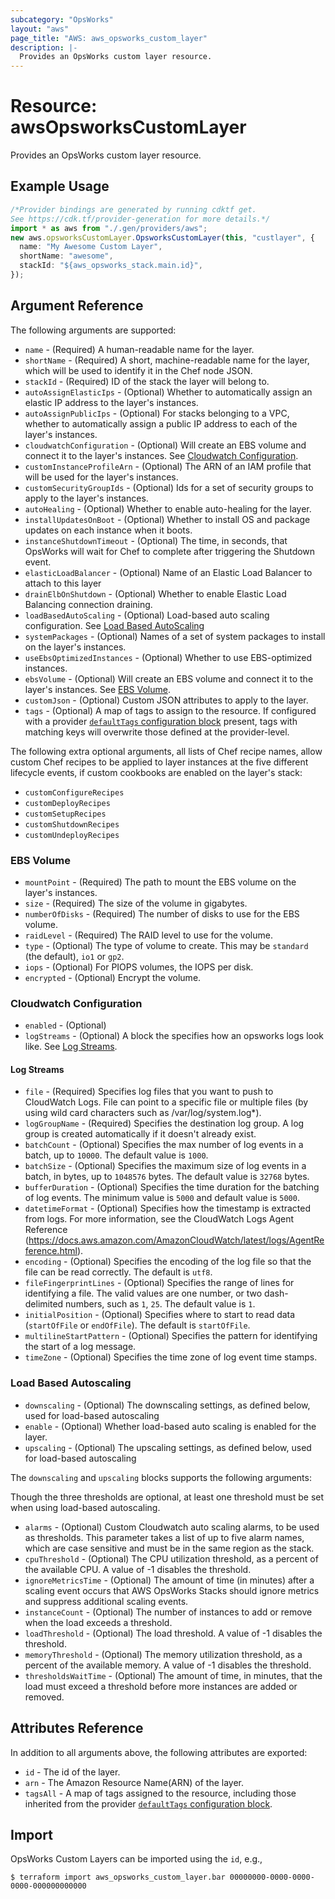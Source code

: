 ```yaml
---
subcategory: "OpsWorks"
layout: "aws"
page_title: "AWS: aws_opsworks_custom_layer"
description: |-
  Provides an OpsWorks custom layer resource.
---
```


# Resource: awsOpsworksCustomLayer

Provides an OpsWorks custom layer resource.

## Example Usage

```typescript
/*Provider bindings are generated by running cdktf get.
See https://cdk.tf/provider-generation for more details.*/
import * as aws from "./.gen/providers/aws";
new aws.opsworksCustomLayer.OpsworksCustomLayer(this, "custlayer", {
  name: "My Awesome Custom Layer",
  shortName: "awesome",
  stackId: "${aws_opsworks_stack.main.id}",
});

```

## Argument Reference

The following arguments are supported:

* `name` - (Required) A human-readable name for the layer.
* `shortName` - (Required) A short, machine-readable name for the layer, which will be used to identify it in the Chef node JSON.
* `stackId` - (Required) ID of the stack the layer will belong to.
* `autoAssignElasticIps` - (Optional) Whether to automatically assign an elastic IP address to the layer's instances.
* `autoAssignPublicIps` - (Optional) For stacks belonging to a VPC, whether to automatically assign a public IP address to each of the layer's instances.
* `cloudwatchConfiguration` - (Optional) Will create an EBS volume and connect it to the layer's instances. See [Cloudwatch Configuration](#cloudwatch-configuration).
* `customInstanceProfileArn` - (Optional) The ARN of an IAM profile that will be used for the layer's instances.
* `customSecurityGroupIds` - (Optional) Ids for a set of security groups to apply to the layer's instances.
* `autoHealing` - (Optional) Whether to enable auto-healing for the layer.
* `installUpdatesOnBoot` - (Optional) Whether to install OS and package updates on each instance when it boots.
* `instanceShutdownTimeout` - (Optional) The time, in seconds, that OpsWorks will wait for Chef to complete after triggering the Shutdown event.
* `elasticLoadBalancer` - (Optional) Name of an Elastic Load Balancer to attach to this layer
* `drainElbOnShutdown` - (Optional) Whether to enable Elastic Load Balancing connection draining.
* `loadBasedAutoScaling` - (Optional) Load-based auto scaling configuration. See [Load Based AutoScaling](#load-based-autoscaling)
* `systemPackages` - (Optional) Names of a set of system packages to install on the layer's instances.
* `useEbsOptimizedInstances` - (Optional) Whether to use EBS-optimized instances.
* `ebsVolume` - (Optional) Will create an EBS volume and connect it to the layer's instances. See [EBS Volume](#ebs-volume).
* `customJson` - (Optional) Custom JSON attributes to apply to the layer.
* `tags` - (Optional) A map of tags to assign to the resource. If configured with a provider [`defaultTags` configuration block](https://registry.terraform.io/providers/hashicorp/aws/latest/docs#default_tags-configuration-block) present, tags with matching keys will overwrite those defined at the provider-level.

The following extra optional arguments, all lists of Chef recipe names, allow
custom Chef recipes to be applied to layer instances at the five different
lifecycle events, if custom cookbooks are enabled on the layer's stack:

* `customConfigureRecipes`
* `customDeployRecipes`
* `customSetupRecipes`
* `customShutdownRecipes`
* `customUndeployRecipes`

### EBS Volume

* `mountPoint` - (Required) The path to mount the EBS volume on the layer's instances.
* `size` - (Required) The size of the volume in gigabytes.
* `numberOfDisks` - (Required) The number of disks to use for the EBS volume.
* `raidLevel` - (Required) The RAID level to use for the volume.
* `type` - (Optional) The type of volume to create. This may be `standard` (the default), `io1` or `gp2`.
* `iops` - (Optional) For PIOPS volumes, the IOPS per disk.
* `encrypted` - (Optional) Encrypt the volume.

### Cloudwatch Configuration

* `enabled` - (Optional)
* `logStreams` - (Optional) A block the specifies how an opsworks logs look like. See [Log Streams](#log-streams).

#### Log Streams

* `file` - (Required) Specifies log files that you want to push to CloudWatch Logs. File can point to a specific file or multiple files (by using wild card characters such as /var/log/system.log\*).
* `logGroupName` - (Required) Specifies the destination log group. A log group is created automatically if it doesn't already exist.
* `batchCount` - (Optional) Specifies the max number of log events in a batch, up to `10000`. The default value is `1000`.
* `batchSize` - (Optional) Specifies the maximum size of log events in a batch, in bytes, up to `1048576` bytes. The default value is `32768` bytes.
* `bufferDuration` - (Optional) Specifies the time duration for the batching of log events. The minimum value is `5000` and default value is `5000`.
* `datetimeFormat` - (Optional) Specifies how the timestamp is extracted from logs. For more information, see the CloudWatch Logs Agent Reference (https://docs.aws.amazon.com/AmazonCloudWatch/latest/logs/AgentReference.html).
* `encoding` - (Optional) Specifies the encoding of the log file so that the file can be read correctly. The default is `utf8`.
* `fileFingerprintLines` - (Optional) Specifies the range of lines for identifying a file. The valid values are one number, or two dash-delimited numbers, such as `1`, `25`. The default value is `1`.
* `initialPosition` - (Optional) Specifies where to start to read data (`startOfFile` or `endOfFile`). The default is `startOfFile`.
* `multilineStartPattern` - (Optional) Specifies the pattern for identifying the start of a log message.
* `timeZone` - (Optional) Specifies the time zone of log event time stamps.

### Load Based Autoscaling

* `downscaling` - (Optional) The downscaling settings, as defined below, used for load-based autoscaling
* `enable` - (Optional) Whether load-based auto scaling is enabled for the layer.
* `upscaling` - (Optional) The upscaling settings, as defined below, used for load-based autoscaling

The `downscaling` and `upscaling` blocks supports the following arguments:

Though the three thresholds are optional, at least one threshold must be set when using load-based autoscaling.

* `alarms` - (Optional) Custom Cloudwatch auto scaling alarms, to be used as thresholds. This parameter takes a list of up to five alarm names, which are case sensitive and must be in the same region as the stack.
* `cpuThreshold` - (Optional) The CPU utilization threshold, as a percent of the available CPU. A value of -1 disables the threshold.
* `ignoreMetricsTime` - (Optional) The amount of time (in minutes) after a scaling event occurs that AWS OpsWorks Stacks should ignore metrics and suppress additional scaling events.
* `instanceCount` - (Optional) The number of instances to add or remove when the load exceeds a threshold.
* `loadThreshold` - (Optional) The load threshold. A value of -1 disables the threshold.
* `memoryThreshold` - (Optional) The memory utilization threshold, as a percent of the available memory. A value of -1 disables the threshold.
* `thresholdsWaitTime` - (Optional) The amount of time, in minutes, that the load must exceed a threshold before more instances are added or removed.

## Attributes Reference

In addition to all arguments above, the following attributes are exported:

* `id` - The id of the layer.
* `arn` - The Amazon Resource Name(ARN) of the layer.
* `tagsAll` - A map of tags assigned to the resource, including those inherited from the provider [`defaultTags` configuration block](https://registry.terraform.io/providers/hashicorp/aws/latest/docs#default_tags-configuration-block).

## Import

OpsWorks Custom Layers can be imported using the `id`, e.g.,

```console
$ terraform import aws_opsworks_custom_layer.bar 00000000-0000-0000-0000-000000000000
```
